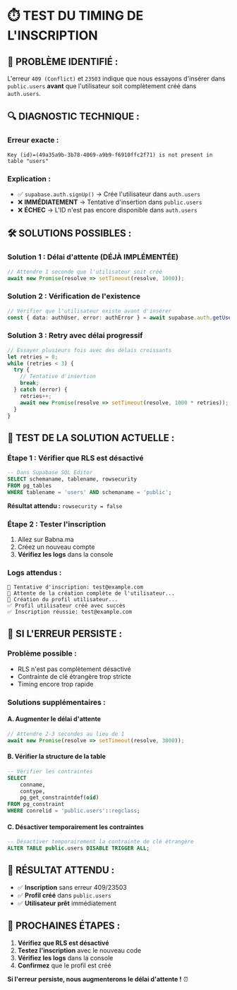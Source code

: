 # ⏱️ TEST DU TIMING DE L'INSCRIPTION

## 🎯 **PROBLÈME IDENTIFIÉ :**
L'erreur `409 (Conflict)` et `23503` indique que nous essayons d'insérer dans `public.users` **avant** que l'utilisateur soit complètement créé dans `auth.users`.

## 🔍 **DIAGNOSTIC TECHNIQUE :**

### **Erreur exacte :**
```
Key (id)=(49a35a9b-3b78-4069-a9b9-f6910ffc2f71) is not present in table "users"
```

### **Explication :**
- ✅ `supabase.auth.signUp()` → Crée l'utilisateur dans `auth.users`
- ❌ **IMMÉDIATEMENT** → Tentative d'insertion dans `public.users`
- ❌ **ÉCHEC** → L'ID n'est pas encore disponible dans `auth.users`

## 🛠️ **SOLUTIONS POSSIBLES :**

### **Solution 1 : Délai d'attente (DÉJÀ IMPLÉMENTÉE)**
```typescript
// Attendre 1 seconde que l'utilisateur soit créé
await new Promise(resolve => setTimeout(resolve, 1000));
```

### **Solution 2 : Vérification de l'existence**
```typescript
// Vérifier que l'utilisateur existe avant d'insérer
const { data: authUser, error: authError } = await supabase.auth.getUser();
```

### **Solution 3 : Retry avec délai progressif**
```typescript
// Essayer plusieurs fois avec des délais croissants
let retries = 0;
while (retries < 3) {
  try {
    // Tentative d'insertion
    break;
  } catch (error) {
    retries++;
    await new Promise(resolve => setTimeout(resolve, 1000 * retries));
  }
}
```

## 🧪 **TEST DE LA SOLUTION ACTUELLE :**

### **Étape 1 : Vérifier que RLS est désactivé**
```sql
-- Dans Supabase SQL Editor
SELECT schemaname, tablename, rowsecurity 
FROM pg_tables 
WHERE tablename = 'users' AND schemaname = 'public';
```

**Résultat attendu :** `rowsecurity = false`

### **Étape 2 : Tester l'inscription**
1. Allez sur Babna.ma
2. Créez un nouveau compte
3. **Vérifiez les logs** dans la console

### **Logs attendus :**
```
🔄 Tentative d'inscription: test@example.com
🔄 Attente de la création complète de l'utilisateur...
🔄 Création du profil utilisateur...
✅ Profil utilisateur créé avec succès
✅ Inscription réussie: test@example.com
```

## 🚨 **SI L'ERREUR PERSISTE :**

### **Problème possible :**
- RLS n'est pas complètement désactivé
- Contrainte de clé étrangère trop stricte
- Timing encore trop rapide

### **Solutions supplémentaires :**

#### **A. Augmenter le délai d'attente**
```typescript
// Attendre 2-3 secondes au lieu de 1
await new Promise(resolve => setTimeout(resolve, 3000));
```

#### **B. Vérifier la structure de la table**
```sql
-- Vérifier les contraintes
SELECT 
    conname,
    contype,
    pg_get_constraintdef(oid)
FROM pg_constraint 
WHERE conrelid = 'public.users'::regclass;
```

#### **C. Désactiver temporairement les contraintes**
```sql
-- Désactiver temporairement la contrainte de clé étrangère
ALTER TABLE public.users DISABLE TRIGGER ALL;
```

## 🎯 **RÉSULTAT ATTENDU :**

- ✅ **Inscription** sans erreur 409/23503
- ✅ **Profil créé** dans `public.users`
- ✅ **Utilisateur prêt** immédiatement

## 🔄 **PROCHAINES ÉTAPES :**

1. **Vérifiez que RLS est désactivé**
2. **Testez l'inscription** avec le nouveau code
3. **Vérifiez les logs** dans la console
4. **Confirmez** que le profil est créé

**Si l'erreur persiste, nous augmenterons le délai d'attente !** ⏰
